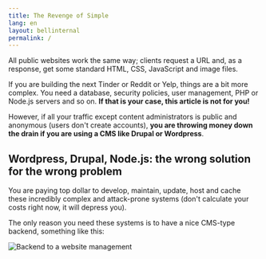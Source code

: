 ```yaml
---
title: The Revenge of Simple
lang: en
layout: bellinternal
permalink: /
---
```

All public websites work the same way; clients request a URL and, as a response, get some standard HTML, CSS, JavaScript and image files.

If you are building the next Tinder or Reddit or Yelp, things are a bit more complex. You need a database, security policies, user management, PHP or Node.js servers and so on. **If that is your case, this article is not for you!**

However, if all your traffic except content administrators is public and anonymous (users don't create accounts), **you are throwing money down the drain if you are using a CMS like Drupal or Wordpress**.

## Wordpress, Drupal, Node.js: the wrong solution for the wrong problem

You are paying top dollar to develop, maintain, update, host and cache these incredibly complex and attack-prone systems (don't calculate your costs right now, it will depress you).

The only reason you need these systems is to have a nice CMS-type backend, something like this:

<img src="" alt="Backend to a website management"/>